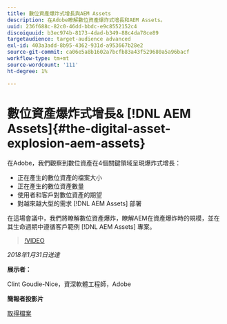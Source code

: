 ```yaml
---
title: 數位資產爆炸式增長與AEM Assets
description: 在Adobe瞭解數位資產爆炸式增長和AEM Assets。
uuid: 236f688c-82c0-46dd-bbdc-e9c8552152c4
discoiquuid: b3ec974b-8173-4dad-b349-88c4da78ce89
targetaudience: target-audience advanced
exl-id: 403a3add-8b95-4362-931d-a953667b28e2
source-git-commit: ca06e5a8b1602a7bcfb83a43f529680a5a96bacf
workflow-type: tm+mt
source-wordcount: '111'
ht-degree: 1%

---
```


# 數位資產爆炸式增長&amp; [!DNL AEM Assets]{#the-digital-asset-explosion-aem-assets}

在Adobe，我們觀察到數位資產在4個關鍵領域呈現爆炸式增長：

* 正在產生的數位資產的檔案大小
* 正在產生的數位資產數量
* 使用者和客戶對數位資產的期望
* 對越來越大型的需求 [!DNL AEM Assets] 部署

在這場會議中，我們將瞭解數位資產爆炸，瞭解AEM在資產爆炸時的規模，並在其生命週期中遵循客戶範例 [!DNL AEM Assets] 專案。

>[!VIDEO](https://video.tv.adobe.com/v/21474/?quality=9)

*2018年1月31日送達*

**展示者：**

Clint Goudie-Nice，資深軟體工程師，Adobe

**簡報者投影片**

[取得檔案](assets/1+30+18+the+digital+asset+explosion+gems.pdf)
<!--
[Get back to the Overview](https://helpx.adobe.com/experience-manager/kt/eseminars/gems/aem-index.html)
-->
